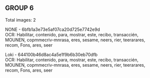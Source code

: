 ## GROUP 6
Total images: 2  

NONE - 6bfb1a3e73e5af07ca20d725e7742e9d  
OCR: Habilitar, contenido, para, mostrar, este, recibo, transaccién, MOUNEN, copmmecriv-mnrasa, eres, sesame, neers, rier, teerarares, recom, Fons, ares, seer  

Loki - 644100b46d8ac4a5e1f9b6b30eb70dfb  
OCR: Habilitar, contenido, para, mostrar, este, recibo, transaccién, MOUNEN, copmmecriv-mnrasa, eres, sesame, neers, rier, teerarares, recom, Fons, ares, seer  

